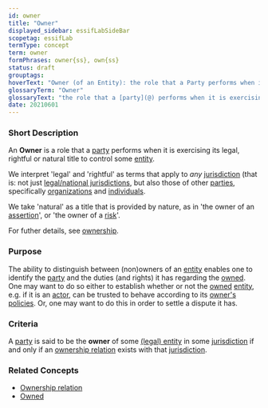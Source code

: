 ```yaml
---
id: owner
title: "Owner"
displayed_sidebar: essifLabSideBar
scopetag: essifLab
termType: concept
term: owner
formPhrases: owner{ss}, own{ss}
status: draft
grouptags:
hoverText: "Owner (of an Entity): the role that a Party performs when it is exercising its legal, rightful or natural title to control that Entity."
glossaryTerm: "Owner"
glossaryText: "the role that a [party](@) performs when it is exercising its legal, rightful or natural title to control that [entity](@)."
date: 20210601
---
```


### Short Description

<!--REQUIRED--in 1-3 sentences that describe the concept to a layperson with reasonable accuracy.-->
An **Owner** is a role that a [party](@) performs when it is exercising its legal, rightful or natural title to control some [entity](@).

We interpret 'legal' and 'rightful' as terms that apply to _any_ [jurisdiction](@) (that is: not just [legal/national jurisdictions](legal-jurisdiction@), but also those of other [parties](@), specifically [organizations](@) and [individuals](human-being@).

We take 'natural' as a title that is provided by nature, as in 'the owner of an [assertion](@)', or 'the owner of a [risk](@)'.

For futher details, see [ownership](@).

### Purpose

The ability to distinguish between (non)owners of an [entity](@) enables one to identify the [party](@) and the duties (and rights) it has regarding the [owned](@). One may want to do so either to establish whether or not the [owned](@) [entity](@), e.g. if it is an [actor](@), can be trusted to behave according to its [owner's](@) [policies](@). Or, one may want to do this in order to settle a dispute it has.

### Criteria

A [party](@) is said to be the **owner** of some [(legal) entity](legal-entity@) in some [jurisdiction](@) if and only if an [ownership relation](ownership@) exists with that [jurisdiction](@).

### Related Concepts

- [Ownership relation](ownership@)
- [Owned](@)
